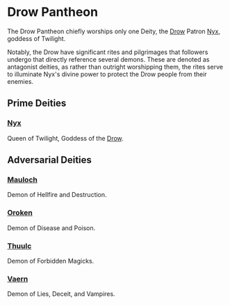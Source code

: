 # Drow Pantheon

The Drow Pantheon chiefly worships only one Deity, the [Drow](../../Player%20Characters/Ancenstries/The%20People%20of%20Mithrinia/Elves.md#Ash%20Elf%20(Drow)) Patron [Nyx](Mithrinian%20Deities/Nyx.md), goddess of Twilight.

Notably, the Drow have significant rites and pilgrimages that followers undergo that directly reference several demons. These are denoted as antagonist deities, as rather than outright worshipping them, the rites serve to illuminate Nyx's divine power to protect the Drow people from their enemies.

## Prime Deities

### [Nyx](Mithrinian%20Deities/Nyx.md)

Queen of Twilight, Goddess of the [Drow](../../Player%20Characters/Ancenstries/The%20People%20of%20Mithrinia/Elves.md#Ash%20Elf%20(Drow)).

## Adversarial Deities

### [Mauloch](Mithrinian%20Deities/Mauloch.md)

Demon of Hellfire and Destruction.

### [Oroken](Mithrinian%20Deities/Oroken.md)

Demon of Disease and Poison.

### [Thuulc](Mithrinian%20Deities/Thuulc.md)

Demon of Forbidden Magicks.

### [Vaern](Mithrinian%20Deities/Vaern.md)

Demon of Lies, Deceit, and Vampires.
